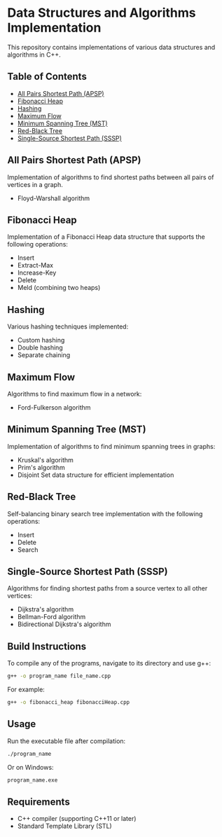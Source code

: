 # Data Structures and Algorithms Implementation

This repository contains implementations of various data structures and algorithms in C++.

## Table of Contents

- [All Pairs Shortest Path (APSP)](#all-pairs-shortest-path-apsp)
- [Fibonacci Heap](#fibonacci-heap)
- [Hashing](#hashing)
- [Maximum Flow](#maximum-flow)
- [Minimum Spanning Tree (MST)](#minimum-spanning-tree-mst)
- [Red-Black Tree](#red-black-tree)
- [Single-Source Shortest Path (SSSP)](#single-source-shortest-path-sssp)

## All Pairs Shortest Path (APSP)

Implementation of algorithms to find shortest paths between all pairs of vertices in a graph.
- Floyd-Warshall algorithm

## Fibonacci Heap

Implementation of a Fibonacci Heap data structure that supports the following operations:
- Insert
- Extract-Max
- Increase-Key
- Delete
- Meld (combining two heaps)

## Hashing

Various hashing techniques implemented:
- Custom hashing
- Double hashing
- Separate chaining

## Maximum Flow

Algorithms to find maximum flow in a network:
- Ford-Fulkerson algorithm

## Minimum Spanning Tree (MST)

Implementation of algorithms to find minimum spanning trees in graphs:
- Kruskal's algorithm
- Prim's algorithm
- Disjoint Set data structure for efficient implementation

## Red-Black Tree

Self-balancing binary search tree implementation with the following operations:
- Insert
- Delete
- Search

## Single-Source Shortest Path (SSSP)

Algorithms for finding shortest paths from a source vertex to all other vertices:
- Dijkstra's algorithm
- Bellman-Ford algorithm
- Bidirectional Dijkstra's algorithm

## Build Instructions

To compile any of the programs, navigate to its directory and use g++:

```bash
g++ -o program_name file_name.cpp
```

For example:

```bash
g++ -o fibonacci_heap fibonacciHeap.cpp
```

## Usage

Run the executable file after compilation:

```bash
./program_name
```

Or on Windows:

```bash
program_name.exe
```

## Requirements

- C++ compiler (supporting C++11 or later)
- Standard Template Library (STL)
